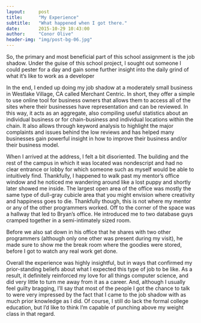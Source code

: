 ```yaml
---
layout:     post
title:      "My Experience"
subtitle:   "What happened when I got there."
date:       2015-10-29 10:43:00
author:     "Conor Olive"
header-img: "img/post-bg-06.jpg"
---
```


<p>So, the primary and most beneficial part of this school assignment is the job shadow. Under the guise of this school
project, I sought out someone I could pester for a day and gain some further insight into the daily grind of what it’s like
to work as a developer</p>

<p>In the end, I ended up doing my job shadow at a moderately small business in Westlake Village, CA called Merchant Centric.
In short, they offer a simple to use online tool for business owners that allows them to access all of the sites where their
businesses have representation and can be reviewed. In this way, it acts as an aggregate, also compiling useful statistics
about an individual business or for chain-business and individual locations within the chain. It also allows through keyword
analysis to highlight the major complaints and issues behind the low reviews and has helped many businesses gain
powerful insight in how to improve their business and/or their business model.</p>

<p>When I arrived at the address, I felt a bit disoriented. The building and the rest of the campus in which it was located
was nondescript and had no clear entrance or lobby for which someone such as myself would be able to intuitively find.
Thankfully, I happened to walk past my mentor’s office window and he noticed me wandering around like a lost puppy and
shortly later showed me inside. The largest open area of the office was mostly the same type of dull-gray cubicle area that
you might envision where creativity and happiness goes to die. Thankfully though, this is not where my mentor or any of the
other programmers worked. Off to the corner of the space was a hallway that led to Bryan’s office. He introduced me to two
database guys cramped together in a semi-intimately sized room.</p>

<p>Before we also sat down in his office that he shares with two other programmers (although only one other was present
during my visit), he made sure to show me the break room where the goodies were stored, before I got to watch any real work
get done.</p>

<p>Overall the experience was highly insightful, but in ways that confirmed my prior-standing beliefs about what I expected
this type of job to be like. As a result, it definitely reinforced my love for all things computer science, and did very
little to turn me away from it as a career. And, although I usually feel guilty bragging, I’ll say that most of the people I
got the chance to talk to were very impressed by the fact that I came to the job shadow with as much prior knowledge as I
did. Of course, I still do lack the formal college education, but I’d like to think I’m capable of punching above my weight
class in that regard.</p>
